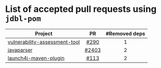 # List of accepted pull requests using `jdbl-pom`

| Project   |      PR      | #Removed deps |
|----------|:-------------:| :-------------:| 
| [vulnerability-assessment-tool](https://github.com/SAP/vulnerability-assessment-tool) |  [#290](https://github.com/SAP/vulnerability-assessment-tool/pull/290) | 1 |
| [javaparser](https://github.com/javaparser/javaparser) | [#2403](https://github.com/javaparser/javaparser/pull/2403)  | 2 |
| [launch4j-maven-plugin](https://github.com/lukaszlenart/) | [#113](https://github.com/lukaszlenart/launch4j-maven-plugin/pull/113) | 2 |